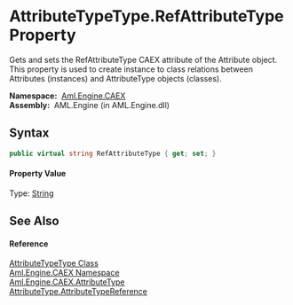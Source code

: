 AttributeTypeType.RefAttributeType Property
===========================================
Gets and sets the RefAttributeType CAEX attribute of the Attribute object. This property is used to create instance to class relations between Attributes (instances) and AttributeType objects (classes).

  **Namespace:**  [Aml.Engine.CAEX][1]  
  **Assembly:**  AML.Engine (in AML.Engine.dll)

Syntax
------

```csharp
public virtual string RefAttributeType { get; set; }
```

#### Property Value
Type: [String][2]

See Also
--------

#### Reference
[AttributeTypeType Class][3]  
[Aml.Engine.CAEX Namespace][1]  
[Aml.Engine.CAEX.AttributeType][4]  
[AttributeType.AttributeTypeReference][5]  

[1]: ../README.md
[2]: https://docs.microsoft.com/dotnet/api/system.string
[3]: README.md
[4]: ../AttributeType/README.md
[5]: ../AttributeType/AttributeTypeReference.md
[6]: https://www.automationml.org
[7]: ../../icons/logoShade.png